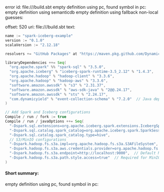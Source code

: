 error id: 
file://<WORKSPACE>/build.sbt
empty definition using pc, found symbol in pc: 
empty definition using semanticdb
empty definition using fallback
non-local guesses:

offset: 520
uri: file://<WORKSPACE>/build.sbt
text:
```scala
name := "spark-iceberg-example"
version := "0.1.0"
scalaVersion := "2.12.18"

resolvers += "GitHub Packages" at "https://maven.pkg.github.com/DynamicYield/event-collection-schema"

libraryDependencies ++= Seq(
  "org.apache.spark" %% "spark-sql" % "3.5.0",
  "org.apache.iceberg" % "iceberg-spark-runtime-3.5_2.12" % "1.4.3",
  "org.apache.hadoop" % "hadoop-client" % "3.3.6",
  "org.apache.hadoop" % "hadoop-aws" % "3.3.6",
  "software.amazon.awssdk" % "s3" % "2.31.37",
  "software.amazon.awssdk" % "aws-sdk-java" % "2@@.24.17",
  "software.amazon.awssdk" % "sts" % "2.24.17",
  "com.dynamicyield" % "event-collection-schema" % "7.2.0"  // Java dependency
)

// Add Spark and Iceberg configurations
Compile / run / fork := true
Compile / run / javaOptions ++= Seq(
  "-Dspark.sql.extensions=org.apache.iceberg.spark.extensions.IcebergSparkSessionExtensions",
  "-Dspark.sql.catalog.spark_catalog=org.apache.iceberg.spark.SparkSessionCatalog",
  "-Dspark.sql.catalog.spark_catalog.type=hive",
  // S3/MinIO configurations
  "-Dspark.hadoop.fs.s3a.impl=org.apache.hadoop.fs.s3a.S3AFileSystem",
  "-Dspark.hadoop.fs.s3a.aws.credentials.provider=org.apache.hadoop.fs.s3a.SimpleAWSCredentialsProvider",
  "-Dspark.hadoop.fs.s3a.endpoint=http://localhost:9000",  // Default MinIO endpoint
  "-Dspark.hadoop.fs.s3a.path.style.access=true"  // Required for MinIO
) 
```


#### Short summary: 

empty definition using pc, found symbol in pc: 